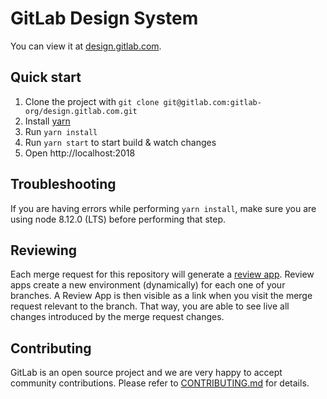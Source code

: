 # GitLab Design System

You can view it at [design.gitlab.com](https://design.gitlab.com/).

## Quick start

1. Clone the project with `git clone git@gitlab.com:gitlab-org/design.gitlab.com.git`
1. Install [yarn](https://yarnpkg.com/en/docs/install)
1. Run `yarn install`
1. Run `yarn start` to start build & watch changes
1. Open http://localhost:2018

## Troubleshooting

If you are having errors while performing `yarn install`, make sure you are using node 8.12.0 (LTS) before performing that step.

## Reviewing

Each merge request for this repository will generate a [review app](https://docs.gitlab.com/ee/ci/review_apps/). Review apps create a new environment (dynamically) for each one of your branches. A Review App is then visible as a link when you visit the merge request relevant to the branch. That way, you are able to see live all changes introduced by the merge request changes.

## Contributing

GitLab is an open source project and we are very happy to accept community
contributions. Please refer to [CONTRIBUTING.md](/CONTRIBUTING.md) for details.
